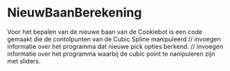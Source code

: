 # NieuwBaanBerekening
Voor het bepalen van de nieuwe baan van de Cookiebot is een code gemaakt die de contolpunten van de Cubic Spline manipuleerd
// invoegen informatie over het programma dat nieuwe pick opties berkend.
// invoegen informatie over het programma waarbij de cubic point te nanipuleren zijn met sliders. 
